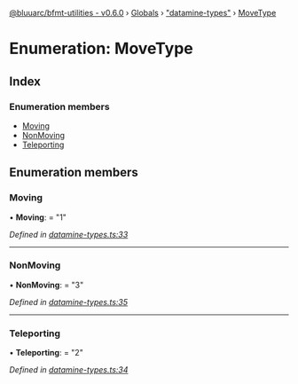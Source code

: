 [@bluuarc/bfmt-utilities - v0.6.0](../README.md) › [Globals](../globals.md) › ["datamine-types"](../modules/_datamine_types_.md) › [MoveType](_datamine_types_.movetype.md)

# Enumeration: MoveType

## Index

### Enumeration members

* [Moving](_datamine_types_.movetype.md#moving)
* [NonMoving](_datamine_types_.movetype.md#nonmoving)
* [Teleporting](_datamine_types_.movetype.md#teleporting)

## Enumeration members

###  Moving

• **Moving**: = "1"

*Defined in [datamine-types.ts:33](https://github.com/BluuArc/bfmt-utilities/blob/master/src/datamine-types.ts#L33)*

___

###  NonMoving

• **NonMoving**: = "3"

*Defined in [datamine-types.ts:35](https://github.com/BluuArc/bfmt-utilities/blob/master/src/datamine-types.ts#L35)*

___

###  Teleporting

• **Teleporting**: = "2"

*Defined in [datamine-types.ts:34](https://github.com/BluuArc/bfmt-utilities/blob/master/src/datamine-types.ts#L34)*
